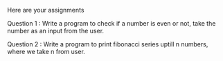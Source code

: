 Here are your assignments

Question 1 : 
	Write a program to check if a number is even or not, take the number as an input from the user.
	

Question 2 : 
	Write a program to print fibonacci series uptill n numbers, where we take n from user.
	
	